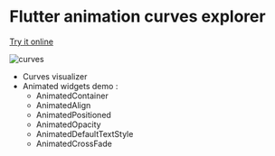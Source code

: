 # Flutter animation curves explorer

[Try it online](https://t.co/sVq1mL3jg9?amp=1)

![curves](assets/curves.gif)

- Curves visualizer
- Animated widgets demo : 
  - AnimatedContainer
  - AnimatedAlign
  - AnimatedPositioned
  - AnimatedOpacity
  - AnimatedDefaultTextStyle
  - AnimatedCrossFade
  

